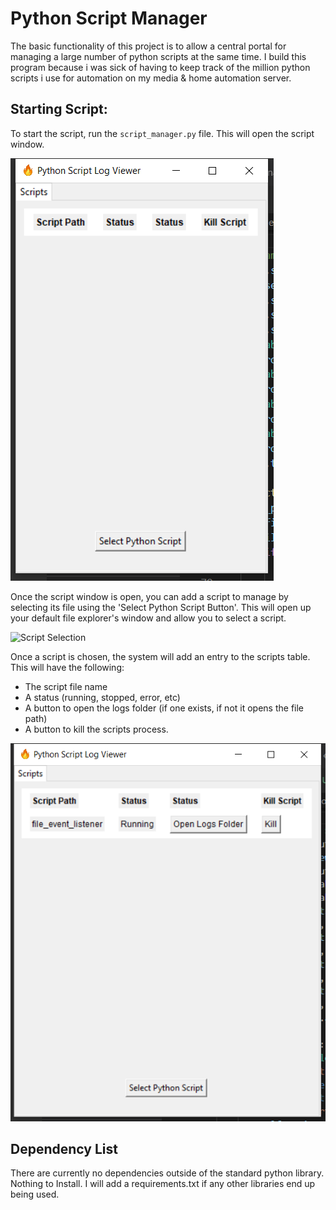 # Python Script Manager

The basic functionality of this project is to allow a central portal for managing a large number of python scripts at the same time. I build this program because i was sick of having to keep track of the million python scripts i use for automation on my media & home automation server.

## Starting Script:
To start the script, run the `script_manager.py` file. This will open the script window.

![Script Window](/assets/images/script_window.png)

Once the script window is open, you can add a script to manage by selecting its file using the 'Select Python Script Button'. This will open up your default file explorer's window and allow you to select a script.

![Script Selection](/assets/images/script_selection.png)


Once a script is chosen, the system will add an entry to the scripts table. This will have the following:
- The script file name
- A status (running, stopped, error, etc)
- A button to open the logs folder (if one exists, if not it opens the file path)
- A button to kill the scripts process.


![Running Script](/assets/images/running_script.png)

## Dependency List
There are currently no dependencies outside of the standard python library. Nothing to Install. I will add a requirements.txt if any other libraries end up being used.